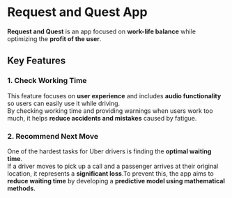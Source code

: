 # Request and Quest App

**Request and Quest** is an app focused on **work-life balance** while optimizing the **profit of the user**.

## Key Features

### 1. Check Working Time
This feature focuses on **user experience** and includes **audio functionality** so users can easily use it while driving.  
By checking working time and providing warnings when users work too much, it helps **reduce accidents and mistakes** caused by fatigue.

### 2. Recommend Next Move
One of the hardest tasks for Uber drivers is finding the **optimal waiting time**.  
If a driver moves to pick up a call and a passenger arrives at their original location, it represents a **significant loss**.To prevent this, the app aims to **reduce waiting time** by developing a **predictive model using mathematical methods**.
